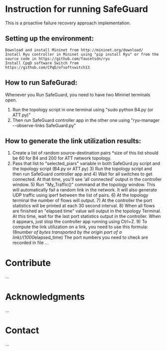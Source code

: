 # Instruction for running SafeGuard

This is a proactive failure recovery approach implementation.

## Setting up the environment:
 
	Download and install Mininet from http://mininet.org/download/
	Install Ryu controller in Mininet using "pip install Ryu" or from the source code in https://github.com/faucetsdn/ryu
	Install CpqD software Switch from https://github.com/CPqD/ofsoftswitch13
## How to run SafeGurad:
Whenever you Run SafeGuard, you need to have two Mininet terminals open. 
1.	Run the topology script in one terminal using "sudo python B4.py (or ATT.py)"
2.	Then run SafeGuard controller app in the other one using "ryu-manager --observe-links SafeGuard.py"

## How to generate the link utilization results:
1. Create a list of random source-destination pairs 
		*size of this list should be 60 for B4 and 200 for ATT network topology. 
2. Pass that list to "selected_piars" variable in both SafeGurd.py script and the topology script (B4.py or ATT.py)
	3) Run the topology script and then run SafeGuard controller app and 
	4) Wait for all switches to get connected. At that time, you'll see 'all connected' output in the controller window. 
	5) Run "My_Traffic()" command at the topology window. This will automatically fail a random link in the network. It will also generate UDP traffic using iperf between the list of pairs. 
	6) At the topology terminal the number of flows will output.
	7) At the controller the port statistics will be printed at each 30 second interval.
	8) When all flows are finished an "elapsed time" value will output in the topology Terminal. At this time, wait for the last port statistics output in the controller. When it appears, just stop the controller app running using Ctrl+Z.
	9) To compute the link utilization on a link, you need to use this formula: (8*number of bytes transported by the origin port of a link)/(1000*elapsed_time)
	The port numbers you need to check are recorded in file ... 

# Contribute
...
# Acknowledgments
...
# Contact
...

	
